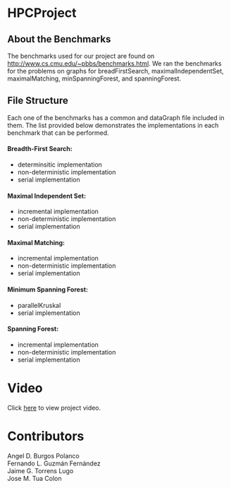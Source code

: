 # HPCProject

## About the Benchmarks

The benchmarks used for our project are found on  http://www.cs.cmu.edu/~pbbs/benchmarks.html.
We ran the benchmarks for the problems on graphs for breadFirstSearch, maximalIndependentSet, maximalMatching, minSpanningForest, and spanningForest. 

## File Structure

Each one of the benchmarks has a common and dataGraph file included in them. The list provided below demonstrates the implementations in each benchmark that can be performed.

#### Breadth-First Search:
* determinsitic implementation	
* non-deterministic implementation
* serial implementation
  
#### Maximal Independent Set:
* incremental implementation
* non-deterministic implementation
* serial implementation
  
#### Maximal Matching:
* incremental implementation
* non-deterministic implementation
* serial implementation
  
#### Minimum Spanning Forest:
* parallelKruskal
* serial implementation
  
#### Spanning Forest:
* incremental implementation
* non-deterministic implementation
* serial implementation
  
# Video
Click [here](https://drive.google.com/file/d/1fcqwwb6S8H23X3lkeNoR8P8kOLxHCaLf/view) to view project video.

# Contributors
Angel D. Burgos Polanco        
Fernando L. Guzmán Fernández   
Jaime G. Torrens Lugo        
Jose M. Tua Colon  


